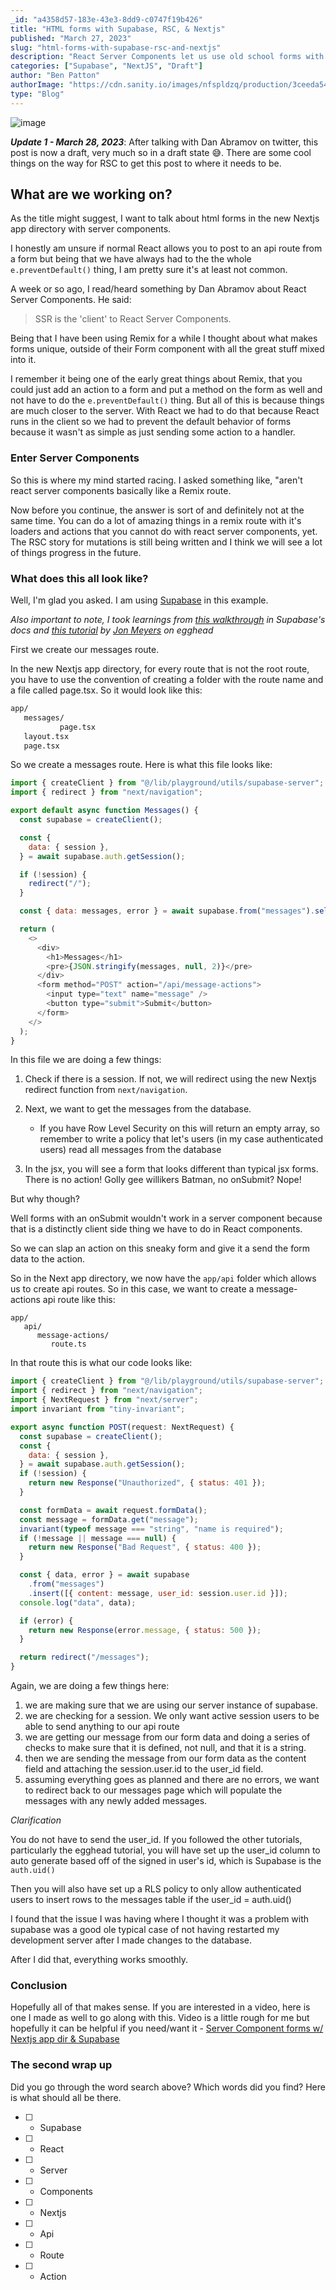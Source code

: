 ```yaml
---
_id: "a4358d57-183e-43e3-8dd9-c0747f19b426"
title: "HTML forms with Supabase, RSC, & Nextjs"
published: "March 27, 2023"
slug: "html-forms-with-supabase-rsc-and-nextjs"
description: "React Server Components let us use old school forms with actions"
categories: ["Supabase", "NextJS", "Draft"]
author: "Ben Patton"
authorImage: "https://cdn.sanity.io/images/nfspldzq/production/3ceeda54221c7c0614ecc51f955c7be39a1da34e-512x512.jpg"
type: "Blog"
---
```


![image](https://cdn.sanity.io/images/nfspldzq/production/4a7941fa92371ec9c9f2f52d26c15dcac5922ceb-1080x1080.png?w=800)

_**Update 1 - March 28, 2023**_: After talking with Dan Abramov on twitter, this post is now a draft, very much so in a draft state 😅. There are some cool things on the way for RSC to get this post to where it needs to be.

## What are we working on?

As the title might suggest, I want to talk about html forms in the new Nextjs app directory with server components.

I honestly am unsure if normal React allows you to post to an api route from a form but being that we have always had to the the whole `e.preventDefault()` thing, I am pretty sure it's at least not common.

A week or so ago, I read/heard something by Dan Abramov about React Server Components. He said:

> SSR is the 'client' to React Server Components.

Being that I have been using Remix for a while I thought about what makes forms unique, outside of their Form component with all the great stuff mixed into it.

I remember it being one of the early great things about Remix, that you could just add an action to a form and put a method on the form as well and not have to do the `e.preventDefault()` thing. But all of this is because things are much closer to the server. With React we had to do that because React runs in the client so we had to prevent the default behavior of forms because it wasn't as simple as just sending some action to a handler.

### Enter Server Components

So this is where my mind started racing. I asked something like, "aren't react server components basically like a Remix route.

Now before you continue, the answer is sort of and definitely not at the same time. You can do a lot of amazing things in a remix route with it's loaders and actions that you cannot do with react server components, yet. The RSC story for mutations is still being written and I think we will see a lot of things progress in the future.

### What does this all look like?

Well, I'm glad you asked. I am using [Supabase](https://supabase.com) in this example.

_Also important to note, I took learnings from [this walkthrough](https://supabase.com/docs/guides/auth/auth-helpers/nextjs-server-components) in Supabase's docs and [this tutorial](https://egghead.io/courses/build-a-realtime-chat-app-with-remix-and-supabase-d36e2618) by [Jon Meyers](https://twitter.com/jonmeyers_io) on egghead_

First we create our messages route.

In the new Nextjs app directory, for every route that is not the root route, you have to use the convention of creating a folder with the route name and a file called page.tsx. So it would look like this:

```bash
app/
   messages/
           page.tsx
   layout.tsx
   page.tsx

```

So we create a messages route. Here is what this file looks like:

```javascript
import { createClient } from "@/lib/playground/utils/supabase-server";
import { redirect } from "next/navigation";

export default async function Messages() {
  const supabase = createClient();

  const {
    data: { session },
  } = await supabase.auth.getSession();

  if (!session) {
    redirect("/");
  }

  const { data: messages, error } = await supabase.from("messages").select("*");

  return (
    <>
      <div>
        <h1>Messages</h1>
        <pre>{JSON.stringify(messages, null, 2)}</pre>
      </div>
      <form method="POST" action="/api/message-actions">
        <input type="text" name="message" />
        <button type="submit">Submit</button>
      </form>
    </>
  );
}
```

In this file we are doing a few things:

1. Check if there is a session. If not, we will redirect using the new Nextjs redirect function from `next/navigation`.
2. Next, we want to get the messages from the database.

   - If you have Row Level Security on this will return an empty array, so remember to write a policy that let's users (in my case authenticated users) read all messages from the database

3. In the jsx, you will see a form that looks different than typical jsx forms. There is no action! Golly gee willikers Batman, no onSubmit? Nope!

But why though?

Well forms with an onSubmit wouldn't work in a server component because that is a distinctly client side thing we have to do in React components.

So we can slap an action on this sneaky form and give it a send the form data to the action.

So in the Next app directory, we now have the `app/api` folder which allows us to create api routes. So in this case, we want to create a message-actions api route like this:

```
app/
   api/
      message-actions/
         route.ts
```

In that route this is what our code looks like:

```javascript
import { createClient } from "@/lib/playground/utils/supabase-server";
import { redirect } from "next/navigation";
import { NextRequest } from "next/server";
import invariant from "tiny-invariant";

export async function POST(request: NextRequest) {
  const supabase = createClient();
  const {
    data: { session },
  } = await supabase.auth.getSession();
  if (!session) {
    return new Response("Unauthorized", { status: 401 });
  }

  const formData = await request.formData();
  const message = formData.get("message");
  invariant(typeof message === "string", "name is required");
  if (!message || message === null) {
    return new Response("Bad Request", { status: 400 });
  }

  const { data, error } = await supabase
    .from("messages")
    .insert([{ content: message, user_id: session.user.id }]);
  console.log("data", data);

  if (error) {
    return new Response(error.message, { status: 500 });
  }

  return redirect("/messages");
}
```

Again, we are doing a few things here:

1. we are making sure that we are using our server instance of supabase.
2. we are checking for a session. We only want active session users to be able to send anything to our api route
3. we are getting our message from our form data and doing a series of checks to make sure that it is defined, not null, and that it is a string.
4. then we are sending the message from our form data as the content field and attaching the session.user.id to the user_id field.
5. assuming everything goes as planned and there are no errors, we want to redirect back to our messages page which will populate the messages with any newly added messages.

_Clarification_

You do not have to send the user_id. If you followed the other tutorials, particularly the egghead tutorial, you will have set up the user_id column to auto generate based off of the signed in user's id, which is Supabase is the `auth.uid()`

Then you will also have set up a RLS policy to only allow authenticated users to insert rows to the messages table if the user_id = auth.uid()

I found that the issue I was having where I thought it was a problem with supabase was a good ole typical case of not having restarted my development server after I made changes to the database.

After I did that, everything works smoothly.

### Conclusion

Hopefully all of that makes sense. If you are interested in a video, here is one I made as well to go along with this. Video is a little rough for me but hopefully it can be helpful if you need/want it - [Server Component forms w/ Nextjs app dir & Supabase](https://youtu.be/mSpiHtzmDIM)

### The second wrap up

Did you go through the word search above? Which words did you find? Here is what should all be there.

- [ ] - Supabase
- [ ] - React
- [ ] - Server
- [ ] - Components
- [ ] - Nextjs
- [ ] - Api
- [ ] - Route
- [ ] - Action

